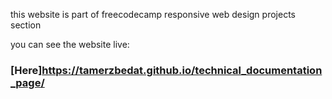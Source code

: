 this website is part of freecodecamp responsive web design projects section

you can see the website live:

### [Here]https://tamerzbedat.github.io/technical_documentation_page/

